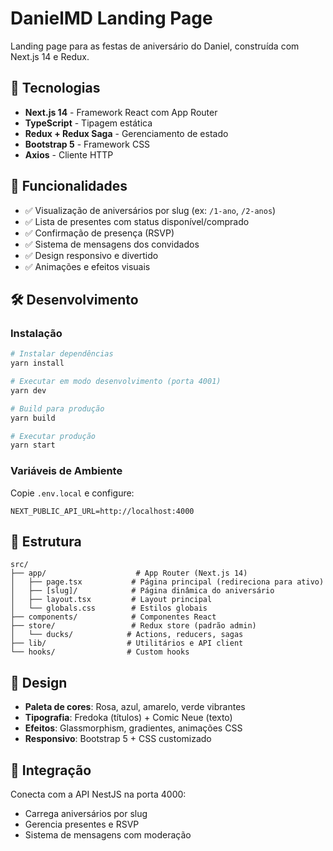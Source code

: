 # DanielMD Landing Page

Landing page para as festas de aniversário do Daniel, construída com Next.js 14 e Redux.

## 🚀 Tecnologias

- **Next.js 14** - Framework React com App Router
- **TypeScript** - Tipagem estática
- **Redux + Redux Saga** - Gerenciamento de estado
- **Bootstrap 5** - Framework CSS
- **Axios** - Cliente HTTP

## 🎯 Funcionalidades

- ✅ Visualização de aniversários por slug (ex: `/1-ano`, `/2-anos`)
- ✅ Lista de presentes com status disponível/comprado
- ✅ Confirmação de presença (RSVP)
- ✅ Sistema de mensagens dos convidados
- ✅ Design responsivo e divertido
- ✅ Animações e efeitos visuais

## 🛠️ Desenvolvimento

### Instalação

```bash
# Instalar dependências
yarn install

# Executar em modo desenvolvimento (porta 4001)
yarn dev

# Build para produção
yarn build

# Executar produção
yarn start
```

### Variáveis de Ambiente

Copie `.env.local` e configure:

```env
NEXT_PUBLIC_API_URL=http://localhost:4000
```

## 📁 Estrutura

```
src/
├── app/                    # App Router (Next.js 14)
│   ├── page.tsx           # Página principal (redireciona para ativo)
│   ├── [slug]/            # Página dinâmica do aniversário
│   ├── layout.tsx         # Layout principal
│   └── globals.css        # Estilos globais
├── components/            # Componentes React
├── store/                 # Redux store (padrão admin)
│   └── ducks/            # Actions, reducers, sagas
├── lib/                  # Utilitários e API client
└── hooks/                # Custom hooks
```

## 🎨 Design

- **Paleta de cores**: Rosa, azul, amarelo, verde vibrantes
- **Tipografia**: Fredoka (títulos) + Comic Neue (texto)
- **Efeitos**: Glassmorphism, gradientes, animações CSS
- **Responsivo**: Bootstrap 5 + CSS customizado

## 🔗 Integração

Conecta com a API NestJS na porta 4000:
- Carrega aniversários por slug
- Gerencia presentes e RSVP
- Sistema de mensagens com moderação